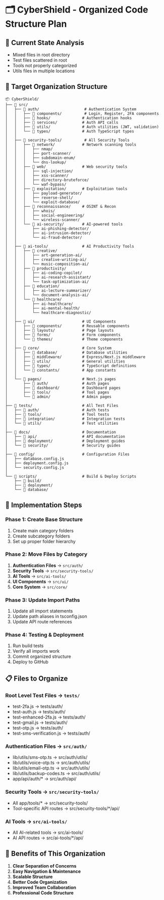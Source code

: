 # 🗂️ CyberShield - Organized Code Structure Plan

## 📁 Current State Analysis
- Mixed files in root directory
- Test files scattered in root
- Tools not properly categorized
- Utils files in multiple locations

## 🎯 Target Organization Structure

```
📦 CyberShield/
├── 📁 src/
│   ├── 📁 auth/                    # Authentication System
│   │   ├── 📁 components/          # Login, Register, 2FA components
│   │   ├── 📁 hooks/              # Authentication hooks
│   │   ├── 📁 services/           # Auth API calls
│   │   ├── 📁 utils/              # Auth utilities (JWT, validation)
│   │   └── 📁 types/              # Auth TypeScript types
│   │
│   ├── 📁 security-tools/          # All Security Tools
│   │   ├── 📁 network/            # Network scanning tools
│   │   │   ├── nmap/
│   │   │   ├── port-scanner/
│   │   │   ├── subdomain-enum/
│   │   │   └── dns-lookup/
│   │   ├── 📁 web/                # Web security tools
│   │   │   ├── sql-injection/
│   │   │   ├── xss-scanner/
│   │   │   ├── directory-bruteforce/
│   │   │   └── waf-bypass/
│   │   ├── 📁 exploitation/       # Exploitation tools
│   │   │   ├── payload-generator/
│   │   │   ├── reverse-shell/
│   │   │   └── exploit-database/
│   │   ├── 📁 reconnaissance/     # OSINT & Recon
│   │   │   ├── whois/
│   │   │   ├── social-engineering/
│   │   │   └── wireless-scanner/
│   │   └── 📁 ai-security/        # AI-powered tools
│   │       ├── ai-phishing-detector/
│   │       ├── ai-intrusion-detector/
│   │       └── ai-fraud-detector/
│   │
│   ├── 📁 ai-tools/               # AI Productivity Tools
│   │   ├── 📁 creative/
│   │   │   ├── art-generation-ai/
│   │   │   ├── creative-writing-ai/
│   │   │   └── music-composition-ai/
│   │   ├── 📁 productivity/
│   │   │   ├── ai-coding-copilot/
│   │   │   ├── ai-research-assistant/
│   │   │   └── task-optimization-ai/
│   │   ├── 📁 education/
│   │   │   ├── ai-lecture-summarizer/
│   │   │   └── document-analysis-ai/
│   │   └── 📁 healthcare/
│   │       ├── ai-healthcare/
│   │       ├── ai-mental-health/
│   │       └── healthcare-diagnostic/
│   │
│   ├── 📁 ui/                     # UI Components
│   │   ├── 📁 components/         # Reusable components
│   │   ├── 📁 layouts/            # Page layouts
│   │   ├── 📁 forms/              # Form components
│   │   └── 📁 themes/             # Theme components
│   │
│   ├── 📁 core/                   # Core System
│   │   ├── 📁 database/           # Database utilities
│   │   ├── 📁 middleware/         # Express/Next.js middleware
│   │   ├── 📁 utils/              # General utilities
│   │   ├── 📁 types/              # TypeScript definitions
│   │   └── 📁 constants/          # App constants
│   │
│   └── 📁 pages/                  # Next.js pages
│       ├── 📁 auth/               # Auth pages
│       ├── 📁 dashboard/          # Dashboard pages
│       ├── 📁 tools/              # Tool pages
│       └── 📁 admin/              # Admin pages
│
├── 📁 tests/                      # All Test Files
│   ├── 📁 auth/                   # Auth tests
│   ├── 📁 tools/                  # Tool tests
│   ├── 📁 integration/            # Integration tests
│   └── 📁 utils/                  # Test utilities
│
├── 📁 docs/                       # Documentation
│   ├── 📁 api/                    # API documentation
│   ├── 📁 deployment/             # Deployment guides
│   └── 📁 security/               # Security guides
│
├── 📁 config/                     # Configuration Files
│   ├── database.config.js
│   ├── deployment.config.js
│   └── security.config.js
│
└── 📁 scripts/                    # Build & Deploy Scripts
    ├── 📁 build/
    ├── 📁 deployment/
    └── 📁 database/
```

## 🚀 Implementation Steps

### Phase 1: Create Base Structure
1. Create main category folders
2. Create subcategory folders
3. Set up proper folder hierarchy

### Phase 2: Move Files by Category
1. **Authentication Files** → `src/auth/`
2. **Security Tools** → `src/security-tools/`
3. **AI Tools** → `src/ai-tools/`
4. **UI Components** → `src/ui/`
5. **Core System** → `src/core/`

### Phase 3: Update Import Paths
1. Update all import statements
2. Update path aliases in tsconfig.json
3. Update API route references

### Phase 4: Testing & Deployment
1. Run build tests
2. Verify all imports work
3. Commit organized structure
4. Deploy to GitHub

## 📋 Files to Organize

### Root Level Test Files → `tests/`
- test-2fa.js → tests/auth/
- test-auth.js → tests/auth/
- test-enhanced-2fa.js → tests/auth/
- test-gmail.js → tests/auth/
- test-otp.js → tests/auth/
- test-sms-verification.js → tests/auth/

### Authentication Files → `src/auth/`
- lib/utils/sms-otp.ts → src/auth/utils/
- lib/utils/voice-otp.ts → src/auth/utils/
- lib/utils/email-otp.ts → src/auth/utils/
- lib/utils/backup-codes.ts → src/auth/utils/
- app/api/auth/* → src/auth/api/

### Security Tools → `src/security-tools/`
- All app/tools/* → src/security-tools/
- Tool-specific API routes → src/security-tools/*/api/

### AI Tools → `src/ai-tools/`
- All AI-related tools → src/ai-tools/
- AI API routes → src/ai-tools/*/api/

## 🎯 Benefits of This Organization

1. **Clear Separation of Concerns**
2. **Easy Navigation & Maintenance**
3. **Scalable Structure**
4. **Better Code Organization**
5. **Improved Team Collaboration**
6. **Professional Code Structure**